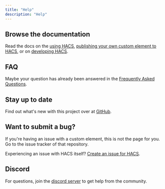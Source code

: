 ```yaml
---
title: "Help"
description: "Help"
---
```


## Browse the documentation

Read the docs on the [using HACS](/docs/use/), [publishing your own custom element to HACS](/docs/publish/), or on [developing HACS](/docs/contribute/).

## FAQ

Maybe your question has already been answered in the [Frequently Asked Questions](/docs/faq/index.md).

## Stay up to date

Find out what's new with this project over at [GitHub](https://github.com/hacs).

## Want to submit a bug?

If you're having an issue with a custom element, this is not the page for you. Go to the issue tracker of that repository.

Experiencing an issue with HACS itself? [Create an issue for HACS](/docs/help/issues.md).

## Discord

For questions, join the [discord server](https://discord.gg/apgchf8) to get help from the community.
